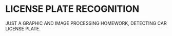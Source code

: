 # LICENSE PLATE RECOGNITION

JUST A GRAPHIC AND IMAGE PROCESSING HOMEWORK, DETECTING CAR LICENSE PLATE.
